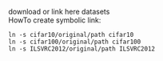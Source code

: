 download or link here datasets  
HowTo create symbolic link:
```angular2html
ln -s cifar10/original/path cifar10
ln -s cifar100/original/path cifar100
ln -s ILSVRC2012/original/path ILSVRC2012
```
